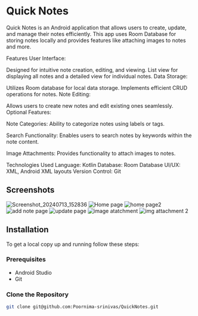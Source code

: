 # Quick Notes

Quick Notes is an Android application that allows users to create, update, and manage their notes efficiently. 
This app uses Room Database for storing notes locally and provides features like attaching images to notes and more.

Features
User Interface:

Designed for intuitive note creation, editing, and viewing.
List view for displaying all notes and a detailed view for individual notes.
Data Storage:

Utilizes Room database for local data storage.
Implements efficient CRUD operations for notes.
Note Editing:

Allows users to create new notes and edit existing ones seamlessly.
Optional Features:

Note Categories:
Ability to categorize notes using labels or tags.

Search Functionality:
Enables users to search notes by keywords within the note content.

Image Attachments:
Provides functionality to attach images to notes.

Technologies Used
Language: Kotlin
Database: Room Database
UI/UX: XML, Android XML layouts
Version Control: Git


## Screenshots



![Screenshot_20240713_152836](https://github.com/user-attachments/assets/5b101c8e-8c1b-49e1-ba2b-2db79bc3faa3)
![Home page](https://github.com/user-attachments/assets/1fe3cdeb-6fa0-48f4-b475-c25bd894c3b0)
![home page2](https://github.com/user-attachments/assets/fdd38f5b-ddfc-4163-aaac-ce28a207619b)
![add note page](https://github.com/user-attachments/assets/09c98ff5-d2dd-43f3-9d24-c0c3e29c839f)
![update page](https://github.com/user-attachments/assets/0ac36682-8e5e-42fc-b9a8-7957fd774789)
![image atatchment](https://github.com/user-attachments/assets/e19a78d3-b5e3-4346-aa63-98be3cd0df2b)
![img attachment 2](https://github.com/user-attachments/assets/68ef5567-a8be-4e8f-9650-5fb88df50aa6)






## Installation

To get a local copy up and running follow these steps:

### Prerequisites

- Android Studio
- Git

### Clone the Repository

```bash
git clone git@github.com:Poornima-srinivas/QuickNotes.git
